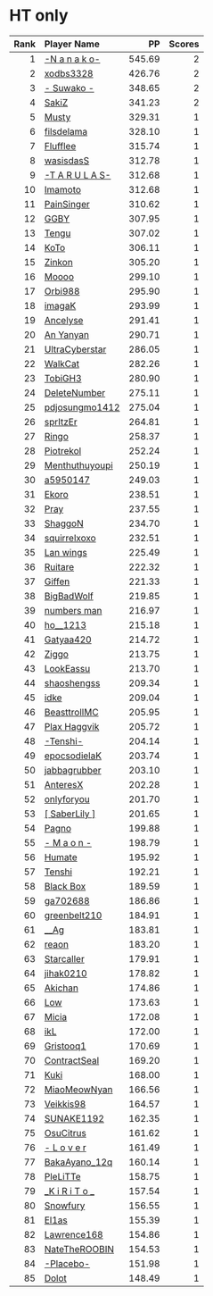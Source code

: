 # HT only
| Rank | Player Name |  PP  | Scores |
| ----:|:----------- | ----:| ------:|
| 1 | [-N a n a k o-](https://osu.ppy.sh/u/1407516) | 545.69 | 2 |
| 2 | [xodbs3328](https://osu.ppy.sh/u/1138389) | 426.76 | 2 |
| 3 | [- Suwako -](https://osu.ppy.sh/u/4104664) | 348.65 | 2 |
| 4 | [SakiZ](https://osu.ppy.sh/u/4347191) | 341.23 | 2 |
| 5 | [Musty](https://osu.ppy.sh/u/251683) | 329.31 | 1 |
| 6 | [filsdelama](https://osu.ppy.sh/u/2831793) | 328.10 | 1 |
| 7 | [Flufflee](https://osu.ppy.sh/u/2245411) | 315.74 | 1 |
| 8 | [wasisdasS](https://osu.ppy.sh/u/1999698) | 312.78 | 1 |
| 9 | [-T A R U L A S-](https://osu.ppy.sh/u/3179601) | 312.68 | 1 |
| 10 | [Imamoto](https://osu.ppy.sh/u/1201224) | 312.68 | 1 |
| 11 | [PainSinger](https://osu.ppy.sh/u/697843) | 310.62 | 1 |
| 12 | [GGBY](https://osu.ppy.sh/u/629717) | 307.95 | 1 |
| 13 | [Tengu](https://osu.ppy.sh/u/380836) | 307.02 | 1 |
| 14 | [KoTo](https://osu.ppy.sh/u/1382805) | 306.11 | 1 |
| 15 | [Zinkon](https://osu.ppy.sh/u/85043) | 305.20 | 1 |
| 16 | [Moooo](https://osu.ppy.sh/u/811829) | 299.10 | 1 |
| 17 | [Orbi988](https://osu.ppy.sh/u/3574151) | 295.90 | 1 |
| 18 | [imagaK](https://osu.ppy.sh/u/2022445) | 293.99 | 1 |
| 19 | [Ancelyse](https://osu.ppy.sh/u/1014222) | 291.41 | 1 |
| 20 | [An Yanyan](https://osu.ppy.sh/u/1936416) | 290.71 | 1 |
| 21 | [UltraCyberstar](https://osu.ppy.sh/u/2268509) | 286.05 | 1 |
| 22 | [WalkCat](https://osu.ppy.sh/u/936337) | 282.26 | 1 |
| 23 | [TobiGH3](https://osu.ppy.sh/u/3341040) | 280.90 | 1 |
| 24 | [DeleteNumber](https://osu.ppy.sh/u/4837956) | 275.11 | 1 |
| 25 | [pdjosungmo1412](https://osu.ppy.sh/u/1193823) | 275.04 | 1 |
| 26 | [sprItzEr](https://osu.ppy.sh/u/818633) | 264.81 | 1 |
| 27 | [Ringo](https://osu.ppy.sh/u/815706) | 258.37 | 1 |
| 28 | [Piotrekol](https://osu.ppy.sh/u/304520) | 252.24 | 1 |
| 29 | [Menthuthuyoupi](https://osu.ppy.sh/u/2715937) | 250.19 | 1 |
| 30 | [a5950147](https://osu.ppy.sh/u/528881) | 249.03 | 1 |
| 31 | [Ekoro](https://osu.ppy.sh/u/284905) | 238.51 | 1 |
| 32 | [Pray](https://osu.ppy.sh/u/2190336) | 237.55 | 1 |
| 33 | [ShaggoN](https://osu.ppy.sh/u/39129) | 234.70 | 1 |
| 34 | [squirrelxoxo](https://osu.ppy.sh/u/3842877) | 232.51 | 1 |
| 35 | [Lan wings](https://osu.ppy.sh/u/467860) | 225.49 | 1 |
| 36 | [Ruitare](https://osu.ppy.sh/u/973123) | 222.32 | 1 |
| 37 | [Giffen](https://osu.ppy.sh/u/903117) | 221.33 | 1 |
| 38 | [BigBadWolf](https://osu.ppy.sh/u/2316176) | 219.85 | 1 |
| 39 | [numbers man](https://osu.ppy.sh/u/2009874) | 216.97 | 1 |
| 40 | [ho__1213](https://osu.ppy.sh/u/1026986) | 215.18 | 1 |
| 41 | [Gatyaa420](https://osu.ppy.sh/u/984132) | 214.72 | 1 |
| 42 | [Ziggo](https://osu.ppy.sh/u/1472659) | 213.75 | 1 |
| 43 | [LookEassu](https://osu.ppy.sh/u/2604803) | 213.70 | 1 |
| 44 | [shaoshengss](https://osu.ppy.sh/u/1033926) | 209.34 | 1 |
| 45 | [idke](https://osu.ppy.sh/u/4650315) | 209.04 | 1 |
| 46 | [BeasttrollMC](https://osu.ppy.sh/u/3171691) | 205.95 | 1 |
| 47 | [Plax Haggvik](https://osu.ppy.sh/u/103447) | 205.72 | 1 |
| 48 | [-Tenshi-](https://osu.ppy.sh/u/1442333) | 204.14 | 1 |
| 49 | [epocsodielaK](https://osu.ppy.sh/u/1480755) | 203.74 | 1 |
| 50 | [jabbagrubber](https://osu.ppy.sh/u/732820) | 203.10 | 1 |
| 51 | [AnteresX](https://osu.ppy.sh/u/3764700) | 202.28 | 1 |
| 52 | [onlyforyou](https://osu.ppy.sh/u/597858) | 201.70 | 1 |
| 53 | [[ SaberLily ]](https://osu.ppy.sh/u/3937927) | 201.65 | 1 |
| 54 | [Pagno](https://osu.ppy.sh/u/1907940) | 199.88 | 1 |
| 55 | [- M a o n -](https://osu.ppy.sh/u/701533) | 198.79 | 1 |
| 56 | [Humate](https://osu.ppy.sh/u/990154) | 195.92 | 1 |
| 57 | [Tenshi](https://osu.ppy.sh/u/741940) | 192.21 | 1 |
| 58 | [Black Box](https://osu.ppy.sh/u/710601) | 189.59 | 1 |
| 59 | [ga702688](https://osu.ppy.sh/u/1273274) | 186.86 | 1 |
| 60 | [greenbelt210](https://osu.ppy.sh/u/4137215) | 184.91 | 1 |
| 61 | [__Ag](https://osu.ppy.sh/u/962837) | 183.81 | 1 |
| 62 | [reaon](https://osu.ppy.sh/u/3248930) | 183.20 | 1 |
| 63 | [Starcaller](https://osu.ppy.sh/u/3515859) | 179.91 | 1 |
| 64 | [jihak0210](https://osu.ppy.sh/u/1033244) | 178.82 | 1 |
| 65 | [Akichan](https://osu.ppy.sh/u/677214) | 174.86 | 1 |
| 66 | [Low](https://osu.ppy.sh/u/976963) | 173.63 | 1 |
| 67 | [Micia](https://osu.ppy.sh/u/131118) | 172.08 | 1 |
| 68 | [ikL](https://osu.ppy.sh/u/1005807) | 172.00 | 1 |
| 69 | [Gristooq1](https://osu.ppy.sh/u/3148782) | 170.69 | 1 |
| 70 | [ContractSeal](https://osu.ppy.sh/u/1904079) | 169.20 | 1 |
| 71 | [Kuki](https://osu.ppy.sh/u/3518735) | 168.00 | 1 |
| 72 | [MiaoMeowNyan](https://osu.ppy.sh/u/2503072) | 166.56 | 1 |
| 73 | [Veikkis98](https://osu.ppy.sh/u/1605553) | 164.57 | 1 |
| 74 | [SUNAKE1192](https://osu.ppy.sh/u/608414) | 162.35 | 1 |
| 75 | [OsuCitrus](https://osu.ppy.sh/u/6337361) | 161.62 | 1 |
| 76 | [- L o v e r](https://osu.ppy.sh/u/770752) | 161.49 | 1 |
| 77 | [BakaAyano_12q](https://osu.ppy.sh/u/1202781) | 160.14 | 1 |
| 78 | [PleLiTTe](https://osu.ppy.sh/u/2732421) | 158.75 | 1 |
| 79 | [_K i R i T o _](https://osu.ppy.sh/u/2944001) | 157.54 | 1 |
| 80 | [Snowfury](https://osu.ppy.sh/u/3395820) | 156.55 | 1 |
| 81 | [El1as](https://osu.ppy.sh/u/452429) | 155.39 | 1 |
| 82 | [Lawrence168](https://osu.ppy.sh/u/1931223) | 154.86 | 1 |
| 83 | [NateTheROOBIN](https://osu.ppy.sh/u/2288363) | 154.53 | 1 |
| 84 | [-Placebo-](https://osu.ppy.sh/u/459496) | 151.98 | 1 |
| 85 | [Dolot](https://osu.ppy.sh/u/398499) | 148.49 | 1 |
